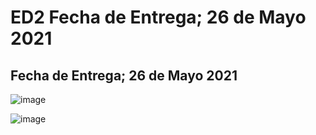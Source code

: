 # ED2 Fecha de Entrega; 26 de Mayo 2021

## Fecha de Entrega; 26 de Mayo 2021

![image](https://user-images.githubusercontent.com/58612159/118323958-fca30b00-b4c6-11eb-95bf-9020f3199d29.png)

![image](https://user-images.githubusercontent.com/58612159/118324002-0af12700-b4c7-11eb-891a-eaeb23b35fce.png)

